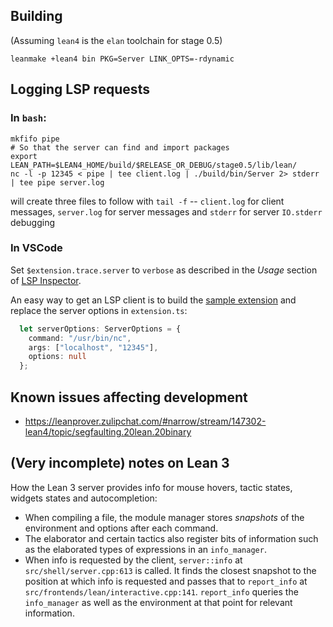 ## Building

(Assuming `lean4` is the `elan` toolchain for stage 0.5)
```
leanmake +lean4 bin PKG=Server LINK_OPTS=-rdynamic
```

## Logging LSP requests

### In `bash`:

```
mkfifo pipe
# So that the server can find and import packages
export LEAN_PATH=$LEAN4_HOME/build/$RELEASE_OR_DEBUG/stage0.5/lib/lean/
nc -l -p 12345 < pipe | tee client.log | ./build/bin/Server 2> stderr | tee pipe server.log
```
will create three files to follow with `tail -f` -- `client.log` for client messages, `server.log` for server messages and `stderr` for server `IO.stderr` debugging

### In VSCode

Set `$extension.trace.server` to `verbose` as described in the *Usage* section of [LSP Inspector](https://microsoft.github.io/language-server-protocol/inspector/).

An easy way to get an LSP client is to build the [sample extension](https://github.com/Microsoft/vscode-extension-samples/tree/master/lsp-sample) and replace the server options in `extension.ts`:

```typescript
  let serverOptions: ServerOptions = {
    command: "/usr/bin/nc",
    args: ["localhost", "12345"],
    options: null
  };
```

## Known issues affecting development

- https://leanprover.zulipchat.com/#narrow/stream/147302-lean4/topic/segfaulting.20lean.20binary

## (Very incomplete) notes on Lean 3

How the Lean 3 server provides info for mouse hovers, tactic states, widgets states and autocompletion:
- When compiling a file, the module manager stores *snapshots* of the environment and options
  after each command.
- The elaborator and certain tactics also register bits of information such as the elaborated types
  of expressions in an `info_manager`.
- When info is requested by the client, `server::info` at `src/shell/server.cpp:613` is called.
  It finds the closest snapshot to the position at which info is requested and passes
  that to `report_info` at `src/frontends/lean/interactive.cpp:141`. `report_info` queries
  the `info_manager` as well as the environment at that point for relevant information.